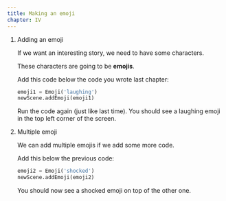 ```yaml
---
title: Making an emoji
chapter: IV
---
```


1.  Adding an emoji

    If we want an interesting story, we need to have some characters.
    
    These characters are going to be **emojis**.

    Add this code below the code you wrote last chapter:

    ```python
    emoji1 = Emoji('laughing')
    newScene.addEmoji(emoji1)
    ```

    Run the code again (just like last time). You should see a laughing emoji in the top left corner of the screen.

2.  Multiple emoji

    We can add multiple emojis if we add some more code.

    Add this below the previous code:

    ```python
    emoji2 = Emoji('shocked')
    newScene.addEmoji(emoji2)
    ```

    You should now see a shocked emoji on top of the other one.